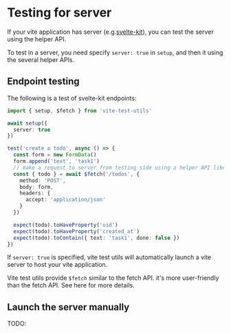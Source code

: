 # Testing for server

If your vite application has server (e.g.[svelte-kit](https://kit.svelte.dev/)), you can test the server using the helper API.

To test in a server, you need specify `server: true` in `setup`, and then it using the several helper APIs.

## Endpoint testing

The following is a test of svelte-kit endpoints:

```ts
import { setup, $fetch } from 'vite-test-utils'

await setup({
  server: true
})

test('create a todo', async () => {
  const form = new FormData()
  form.append('text', 'task1')
  // make a request to server from testing side using a helper API like fetch API
  const { todo } = await $fetch('/todos', {
    method: 'POST',
    body: form,
    headers: {
      accept: 'application/json'
    }
  })

  expect(todo).toHaveProperty('uid')
  expect(todo).toHaveProperty('created_at')
  expect(todo).toContain({ text: 'task1', done: false })
})
```

If `server: true` is specified, vite test utils will automatically launch a vite server to host your vite application.

Vite test utils provide `$fetch` similar to the fetch API. it's more user-friendly than the fetch API. See here for more details.

## Launch the server manually

TODO:
